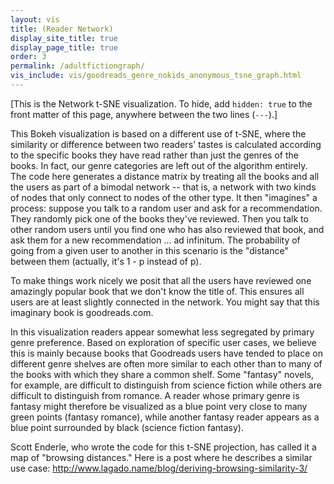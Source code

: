 ```yaml
---
layout: vis
title: (Reader Network)
display_site_title: true
display_page_title: true
order: 3
permalink: /adultfictiongraph/
vis_include: vis/goodreads_genre_nokids_anonymous_tsne_graph.html
---
```


[This is the Network t-SNE visualization. 
To hide, add `hidden: true` to the front matter of this page,
anywhere between the two lines (`---`).]

This Bokeh visualization is based on a different use of t-SNE, where the similarity or difference between two readers' tastes is calculated according to the specific books they have read rather than just the genres of the books.  In fact, our genre categories are left out of the algorithm entirely. The code here generates a distance matrix by treating all the books and all the users as part of a bimodal network -- that is, a network with two kinds of nodes that only connect to nodes of the other type. It then "imagines" a process: suppose you talk to a random user and ask for a recommendation. They randomly pick one of the books they've reviewed. Then you talk to other random users until you find one who has also reviewed that book, and ask them for a new recommendation ... ad infinitum. The probability of going from a given user to another in this scenario is the "distance" between them (actually, it's 1 - p instead of p). 

To make things work nicely we posit that all the users have reviewed one amazingly popular book that we don't know the title of. This ensures all users are at least slightly connected in the network. You might say that this imaginary book is goodreads.com.

In this visualization readers appear somewhat less segregated by primary genre preference.  Based on exploration of specific user cases, we believe this is mainly because books that Goodreads users have tended to place on different genre shelves are often more similar to each other than to many of the books with which they share a common shelf.  Some "fantasy" novels, for example, are difficult to distinguish from science fiction while others are difficult to distinguish from romance. A reader whose primary genre is fantasy might therefore be visualized as a blue point very close to many green points (fantasy romance), while another fantasy reader appears as a blue point surrounded by black (science fiction fantasy).    

Scott Enderle, who wrote the code for this t-SNE projection, has called it a map of "browsing distances."  Here is a post where he describes a similar use case: http://www.lagado.name/blog/deriving-browsing-similarity-3/
